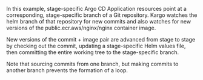 In this example, stage-specific Argo CD Application resources point at a corresponding, stage-specific branch of a Git repository. Kargo watches the helm branch of that repository for new commits and also watches for new versions of the public.ecr.aws/nginx/nginx container image.

New versions of the commit + image pair are advanced from stage to stage by checking out the commit, updating a stage-specific Helm values file, then committing the entire working tree to the stage-specific branch.

Note that sourcing commits from one branch, but making commits to another branch prevents the formation of a loop.
